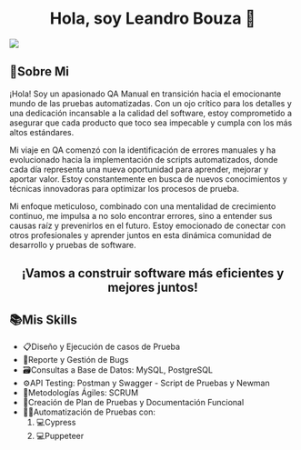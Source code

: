 <div align="center">
<h1 align="center">Hola, soy Leandro Bouza 👋</h1>
</div>
<img src="https://res.cloudinary.com/leandrobouza/image/upload/v1716422082/Portfolio/BANNER_CENTRADO_zibcx7.jpg">

<h2><strong>🐞Sobre Mi</strong></h2>

¡Hola! Soy un apasionado QA Manual en transición hacia el emocionante mundo de las pruebas automatizadas. Con un ojo crítico para los detalles y una dedicación incansable a la calidad del software, estoy comprometido a asegurar que cada producto que toco sea impecable y cumpla con los más altos estándares.

Mi viaje en QA comenzó con la identificación de errores manuales y ha evolucionado hacia la implementación de scripts automatizados, donde cada día representa una nueva oportunidad para aprender, mejorar y aportar valor. Estoy constantemente en busca de nuevos conocimientos y técnicas innovadoras para optimizar los procesos de prueba.

Mi enfoque meticuloso, combinado con una mentalidad de crecimiento continuo, me impulsa a no solo encontrar errores, sino a entender sus causas raíz y prevenirlos en el futuro. Estoy emocionado de conectar con otros profesionales y aprender juntos en esta dinámica comunidad de desarrollo y pruebas de software.

<h2 align="center">¡Vamos a construir software más eficientes y mejores juntos!</h2>



<h2><strong>📚Mis Skills</strong></h2>

<ul>
  <li>📋Diseño y Ejecución de casos de Prueba</li>
  <li>🐞Reporte y Gestión de Bugs</li>
  <li>🗃️Consultas a Base de Datos: MySQL, PostgreSQL</li>
  <li>⚙️API Testing: Postman y Swagger - Script de Pruebas y Newman</li>
  <li>🏃Metodologías Ágiles: SCRUM</li>
  <li>📕Creación de Plan de Pruebas y Documentación Funcional</li>
  <li>👨‍💻Automatización de Pruebas con:
  <ol>
    <li>💻Cypress</li>
    <li>💻Puppeteer</li>
  </ol></li>

</ul>


